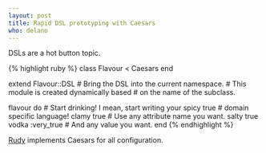 ```yaml
---
layout: post
title: Rapid DSL prototyping with Caesars
who: delano
---
```


DSLs are a hot button topic. 

{% highlight ruby %}
class Flavour < Caesars 
end

extend Flavour::DSL     # Bring the DSL into the current namespace. 
                        # This module is created dynamically based
                        # on the name of the subclass.
                             
flavour do              # Start drinking! I mean, start writing your
  spicy true            # domain specific language! 
  clamy true            # Use any attribute name you want.
  salty true
  vodka :very_true      # And any value you want. 
end
{% endhighlight %}


[Rudy](http://solutious.com/projects/rudy/) implements Caesars for all configuration. 




